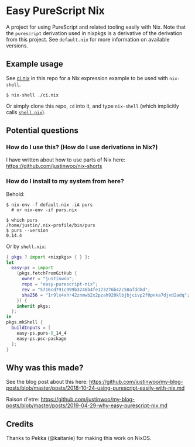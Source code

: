 # Easy PureScript Nix

A project for using PureScript and related tooling easily with Nix. Note that the `purescript` derivation used in nixpkgs is a derivative of the derivation from this project. See `default.nix` for more information on available versions.

## Example usage

See [ci.nix](./ci.nix) in this repo for a Nix expression example to be used with `nix-shell`.

```console
$ nix-shell ./ci.nix
```

Or simply clone this repo, `cd` into it, and type `nix-shell` (which implicitly calls [`shell.nix`](./shell.nix)).

## Potential questions

### How do I use this? (How do I use derivations in Nix?)

I have written about how to use parts of Nix here: <https://github.com/justinwoo/nix-shorts>

### How do I install to my system from here?

Behold:

```console
$ nix-env -f default.nix -iA purs
  # or nix-env -if purs.nix

$ which purs
/home/justin/.nix-profile/bin/purs
$ purs --version
0.14.4
```

Or by `shell.nix`:

```nix
{ pkgs ? import <nixpkgs> { } }:
let
  easy-ps = import
    (pkgs.fetchFromGitHub {
      owner = "justinwoo";
      repo = "easy-purescript-nix";
      rev = "5716cd791c999b3246b4fe173276b42c50afdd8d";
      sha256 = "1r9lx4xhr42znmwb2x2pzah920klbjbjcivp2f0pnka7djvd2adq";
    }) {
    inherit pkgs;
  };
in
pkgs.mkShell {
  buildInputs = [
    easy-ps.purs-0_14_4
    easy-ps.psc-package
  ];
}
```

## Why was this made?

See the blog post about this here: <https://github.com/justinwoo/my-blog-posts/blob/master/posts/2018-10-24-using-purescript-easily-with-nix.md>

Raison d'etre: <https://github.com/justinwoo/my-blog-posts/blob/master/posts/2019-04-29-why-easy-purescript-nix.md>

## Credits

Thanks to Pekka (@kaitanie) for making this work on NixOS.
